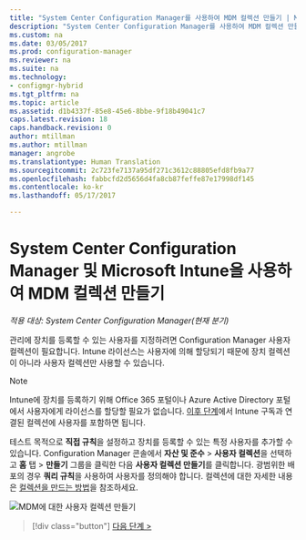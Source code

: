 ```yaml
---
title: "System Center Configuration Manager를 사용하여 MDM 컬렉션 만들기 | Microsoft Docs"
description: "System Center Configuration Manager를 사용하여 MDM 컬렉션 만들기"
ms.custom: na
ms.date: 03/05/2017
ms.prod: configuration-manager
ms.reviewer: na
ms.suite: na
ms.technology:
- configmgr-hybrid
ms.tgt_pltfrm: na
ms.topic: article
ms.assetid: d1b4337f-85e8-45e6-8bbe-9f18b49041c7
caps.latest.revision: 18
caps.handback.revision: 0
author: mtillman
ms.author: mtillman
manager: angrobe
ms.translationtype: Human Translation
ms.sourcegitcommit: 2c723fe7137a95df271c3612c88805efd8fb9a77
ms.openlocfilehash: fabbcfd2d5656d4fa8cb87feffe87e17998df145
ms.contentlocale: ko-kr
ms.lasthandoff: 05/17/2017

---
```

# <a name="create-an-mdm-collection-with-system-center-configuration-manager-and-microsoft-intune"></a>System Center Configuration Manager 및 Microsoft Intune을 사용하여 MDM 컬렉션 만들기

*적용 대상: System Center Configuration Manager(현재 분기)*

관리에 장치를 등록할 수 있는 사용자를 지정하려면 Configuration Manager 사용자 컬렉션이 필요합니다. Intune 라이선스는 사용자에 의해 할당되기 때문에 장치 컬렉션이 아니라 사용자 컬렉션만 사용할 수 있습니다.

> [!NOTE]
> Intune에 장치를 등록하기 위해 Office 365 포털이나 Azure Active Directory 포털에서 사용자에게 라이선스를 할당할 필요가 없습니다. [이후 단계](configure-intune-subscription.md)에서 Intune 구독과 연결된 컬렉션에 사용자를 포함하면 됩니다.

테스트 목적으로 **직접 규칙**을 설정하고 장치를 등록할 수 있는 특정 사용자를 추가할 수 있습니다. Configuration Manager 콘솔에서 **자산 및 준수** > **사용자 컬렉션**을 선택하고 **홈** 탭 > **만들기** 그룹을 클릭한 다음 **사용자 컬렉션 만들기**를 클릭합니다. 광범위한 배포의 경우 **쿼리 규칙**을 사용하여 사용자를 정의해야 합니다. 컬렉션에 대한 자세한 내용은 [컬렉션을 만드는 방법](https://technet.microsoft.com/library/mt629371.aspx)을 참조하세요.

![MDM에 대한 사용자 컬렉션 만들기](../media/mdm-create-user-collection.png)

> [!div class="button"]
[다음 단계 >](confirm-dns.md)

